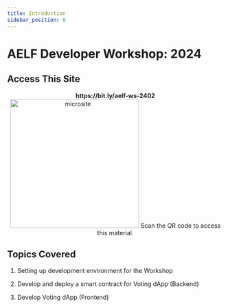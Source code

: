 ```yaml
---
title: Introduction
sidebar_position: 0
---
```


# AELF Developer Workshop: 2024

## Access This Site  
<p align="center">
<strong class="green-text"> https://bit.ly/aelf-ws-2402 </strong>
<br/>
<img src="/img/aelf-ws-2402.png" alt="microsite" width="300"/>
Scan the QR code to access this material.
</p>

## Topics Covered

 1. Setting up development environment for the Workshop

 2. Develop and deploy a smart contract for Voting dApp (Backend)

 3. Develop Voting dApp (Frontend)
